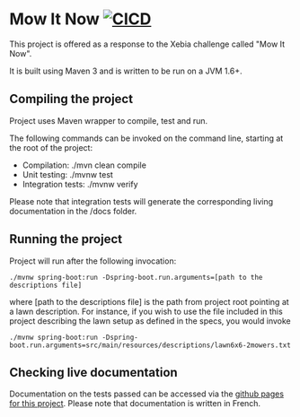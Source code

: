 # Mow It Now [![CICD](https://github.com/rdlopes/mowitnow/actions/workflows/cicd.yaml/badge.svg)](https://github.com/rdlopes/mowitnow/actions/workflows/cicd.yaml)

This project is offered as a response to the Xebia challenge called "Mow It Now".

It is built using Maven 3 and is written to be run on a JVM 1.6+.

## Compiling the project

Project uses Maven wrapper to compile, test and run.

The following commands can be invoked on the command line, starting at the root of the project:

* Compilation: ./mvn clean compile
* Unit testing: ./mvnw test
* Integration tests: ./mvnw verify

Please note that integration tests will generate the corresponding living documentation in the /docs folder.

## Running the project

Project will run after the following invocation:

```
./mvnw spring-boot:run -Dspring-boot.run.arguments=[path to the descriptions file]
```

where [path to the descriptions file] is the path from project root pointing at a lawn description.
For instance, if you wish to use the file included in this project describing the lawn setup as defined in the specs,
you would invoke

```
./mvnw spring-boot:run -Dspring-boot.run.arguments=src/main/resources/descriptions/lawn6x6-2mowers.txt
```

## Checking live documentation

Documentation on the tests passed can be accessed via the [github pages for this project](https://rdlopes.github.io/mowitnow-processing/).
Please note that documentation is written in French.
